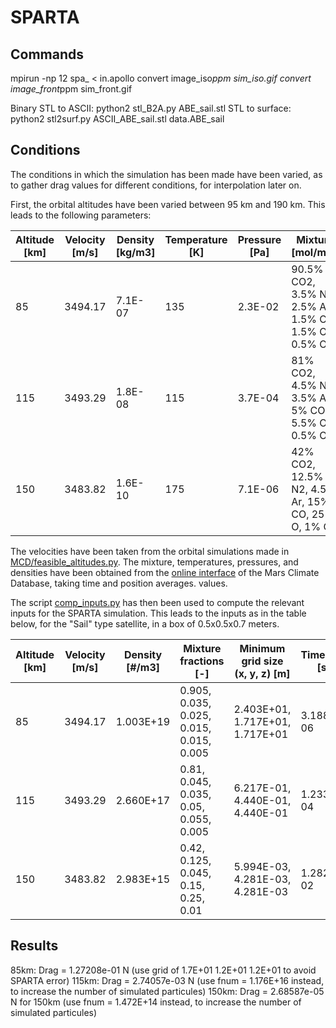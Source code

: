# SPARTA

## Commands

mpirun -np 12 spa_ < in.apollo
convert image_iso*ppm sim_iso.gif
convert image_front*ppm sim_front.gif

Binary STL to ASCII:
python2 stl_B2A.py ABE_sail.stl
STL to surface:
python2 stl2surf.py ASCII_ABE_sail.stl data.ABE_sail

## Conditions

The conditions in which the simulation has been made have been varied, as to gather drag values for different conditions, for interpolation later on.

First, the orbital altitudes have been varied between 95 km and 190 km.
This leads to the following parameters:

| Altitude [km] | Velocity [m/s] | Density [kg/m3] | Temperature [K] | Pressure [Pa] | Mixture [mol/mol]                                     |
|---------------|----------------|-----------------|-----------------|---------------|-------------------------------------------------------|
| 85            | 3494.17        | 7.1E-07         | 135             | 2.3E-02       | 90.5% CO2, 3.5% N2, 2.5% Ar, 1.5% CO, 1.5% O, 0.5% O2 |
| 115           | 3493.29        | 1.8E-08         | 115             | 3.7E-04       | 81% CO2, 4.5% N2, 3.5% Ar, 5% CO, 5.5% O, 0.5% O2     |
| 150           | 3483.82        | 1.6E-10         | 175             | 7.1E-06       | 42% CO2, 12.5% N2, 4.5% Ar, 15% CO, 25% O, 1% O2      |

The velocities have been taken from the orbital simulations made in [MCD/feasible_altitudes.py](../MCD/feasible_altitudes.py).
The mixture, temperatures, pressures, and densities have been obtained from the [online interface](http://www-mars.lmd.jussieu.fr/mcd_python) of the Mars Climate Database, taking time and position averages. values.

The script [comp_inputs.py](setup/comp_inputs.py) has then been used to compute the relevant inputs for the SPARTA simulation.
This leads to the inputs as in the table below, for the "Sail" type satellite, in a box of 0.5x0.5x0.7 meters.

| Altitude [km] | Velocity [m/s] | Density [#/m3] | Mixture fractions [-]                    | Minimum grid size (x, y, z) [m] | Timestep [s] | f_num [-] | Knudsen number |
|---------------|----------------|----------------|------------------------------------------|---------------------------------|--------------|-----------|----------------|
| 85            | 3494.17        | 1.003E+19      | 0.905, 0.035, 0.025, 0.015, 0.015, 0.005 | 2.403E+01, 1.717E+01, 1.717E+01 | 3.188E-06    | 7.673E+15 | 5.571E-01      |
| 115           | 3493.29        | 2.660E+17      | 0.81, 0.045, 0.035, 0.05, 0.055, 0.005   | 6.217E-01, 4.440E-01, 4.440E-01 | 1.233E-04    | 1.176E+19 | 2.154E+01      |
| 150           | 3483.82        | 2.983E+15      | 0.42, 0.125, 0.045, 0.15, 0.25, 0.01     | 5.994E-03, 4.281E-03, 4.281E-03 | 1.282E-02    | 1.472E+23 | 2.234E+03      |



## Results

85km: Drag = 1.27208e-01 N (use grid of 1.7E+01 1.2E+01 1.2E+01 to avoid SPARTA error)
115km: Drag = 2.74057e-03 N (use fnum = 1.176E+16 instead, to increase the number of simulated particules)
150km: Drag = 2.68587e-05 N for 150km (use fnum = 1.472E+14 instead, to increase the number of simulated particules)
